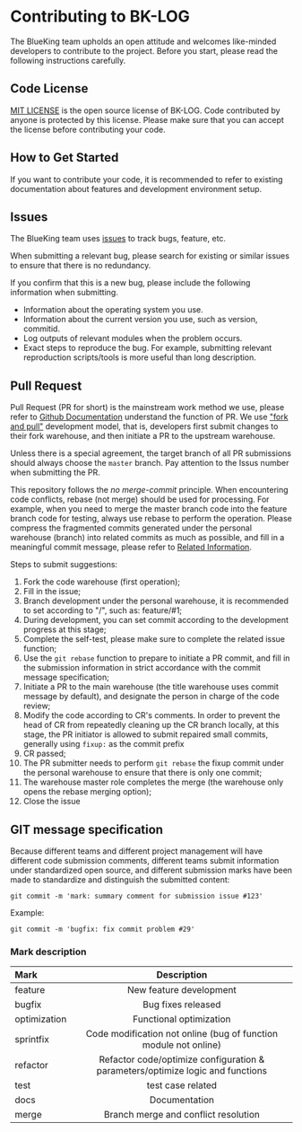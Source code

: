 # Contributing to BK-LOG

The BlueKing team upholds an open attitude and welcomes like-minded developers to contribute to the project. Before you start, please read the following instructions carefully.

## Code License

[MIT LICENSE](LICENSE.txt) is the open source license of BK-LOG. Code contributed by anyone is protected by this license. Please make sure that you can accept the license before contributing your code.

## How to Get Started

If you want to contribute your code, it is recommended to refer to existing documentation about features and development environment setup.

## Issues

The BlueKing team uses [issues](https://github.com/TencentBlueKing/bk-log/issues) to track bugs, feature, etc.

When submitting a relevant bug, please search for existing or similar issues to ensure that there is no redundancy.

If you confirm that this is a new bug, please include the following information when submitting.

* Information about the operating system you use.
* Information about the current version you use, such as version, commitid.
* Log outputs of relevant modules when the problem occurs.
* Exact steps to reproduce the bug. For example, submitting relevant reproduction scripts/tools is more useful than long description.

## Pull Request

Pull Request (PR for short) is the mainstream work method we use, please refer to [Github Documentation](https://docs.github.com/en/github/collaborating-with-issues-and-pull-requests/proposing-changes-to-your-work-with-pull-requests/about-pull-requests) understand the function of PR. We use ["fork and pull"](https://docs.github.com/en/github/collaborating-with-issues-and-pull-requests/getting-started/about-collaborative-development-models#fork-and-pull-model) development model, that is, developers first submit changes to their fork warehouse, and then initiate a PR to the upstream warehouse.

Unless there is a special agreement, the target branch of all PR submissions should always choose the `master` branch. Pay attention to the Issus number when submitting the PR.

This repository follows the *no merge-commit* principle. When encountering code conflicts, rebase (not merge) should be used for processing. For example, when you need to merge the master branch code into the feature branch code for testing, always use rebase to perform the operation. Please compress the fragmented commits generated under the personal warehouse (branch) into related commits as much as possible, and fill in a meaningful commit message, please refer to [Related Information](https://www.atlassian.com/git/tutorials/merging-vs-rebasing).

Steps to submit suggestions:

1. Fork the code warehouse (first operation);
2. Fill in the issue;
3. Branch development under the personal warehouse, it is recommended to set according to "<category>/<issue id>", such as: feature/#1;
4. During development, you can set commit according to the development progress at this stage;
5. Complete the self-test, please make sure to complete the related issue function;
6. Use the `git rebase` function to prepare to initiate a PR commit, and fill in the submission information in strict accordance with the commit message specification;
7. Initiate a PR to the main warehouse (the title warehouse uses commit message by default), and designate the person in charge of the code review;
8. Modify the code according to CR's comments. In order to prevent the head of CR from repeatedly cleaning up the CR branch locally, at this stage, the PR initiator is allowed to submit repaired small commits, generally using `fixup:` as the commit prefix
9. CR passed;
10. The PR submitter needs to perform `git rebase` the fixup commit under the personal warehouse to ensure that there is only one commit;
11. The warehouse master role completes the merge (the warehouse only opens the rebase merging option);
12. Close the issue

## GIT message specification

Because different teams and different project management will have different code submission comments, different teams submit information under standardized open source, and different submission marks have been made to standardize and distinguish the submitted content:

```
git commit -m 'mark: summary comment for submission issue #123'
```

Example:

```shell
git commit -m 'bugfix: fix commit problem #29'
```

### Mark description

| Mark | Description |
| :--- | :---: |
| feature | New feature development |
| bugfix | Bug fixes released |
| optimization | Functional optimization |
| sprintfix | Code modification not online (bug of function module not online) |
| refactor | Refactor code/optimize configuration &amp; parameters/optimize logic and functions |
| test | test case related |
| docs | Documentation |
| merge | Branch merge and conflict resolution |
